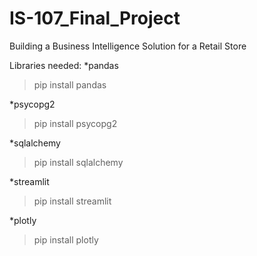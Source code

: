 # IS-107_Final_Project
Building a Business Intelligence Solution for a Retail Store

Libraries needed:
*pandas
> pip install pandas

*psycopg2
> pip install psycopg2

*sqlalchemy
> pip install sqlalchemy

*streamlit
> pip install streamlit

*plotly
> pip install plotly
